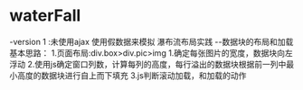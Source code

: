 # waterFall
-version 1 :未使用ajax 使用假数据来模拟
瀑布流布局实践 --数据块的布局和加载
  基本思路：
  1.页面布局:div.box>div.pic>img
            1.确定每张图片的宽度，数据块向左浮动
            2.使用js确定窗口列数，计算每列的高度，每行溢出的数据块根据前一列中最小高度的数据块进行自上而下填充
            3.js判断滚动加载，和加载的动作
